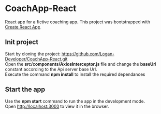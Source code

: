 # CoachApp-React
React app for a fictive coaching app.
This project was bootstrapped with [Create React App](https://github.com/facebook/create-react-app).

## Init project
Start by cloning the project: https://github.com/Logan-Developer/CoachApp-React.git  
Open the __src/components/AxiosInterceptor.js__ file and change the __baseUrl__ constant according to the Api server base Url.  
Execute the command __npm install__ to install the required dependances

## Start the app
Use the __npm start__ command to run the app in the development mode.  
Open [http://localhost:3000](http://localhost:3000) to view it in the browser.
